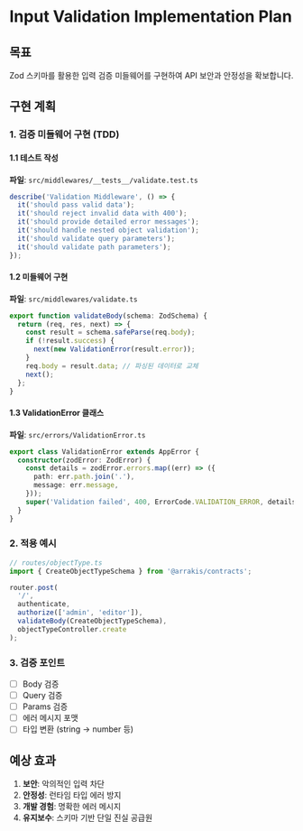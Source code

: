 # Input Validation Implementation Plan

## 목표

Zod 스키마를 활용한 입력 검증 미들웨어를 구현하여 API 보안과 안정성을 확보합니다.

## 구현 계획

### 1. 검증 미들웨어 구현 (TDD)

#### 1.1 테스트 작성

**파일**: `src/middlewares/__tests__/validate.test.ts`

```typescript
describe('Validation Middleware', () => {
  it('should pass valid data');
  it('should reject invalid data with 400');
  it('should provide detailed error messages');
  it('should handle nested object validation');
  it('should validate query parameters');
  it('should validate path parameters');
});
```

#### 1.2 미들웨어 구현

**파일**: `src/middlewares/validate.ts`

```typescript
export function validateBody(schema: ZodSchema) {
  return (req, res, next) => {
    const result = schema.safeParse(req.body);
    if (!result.success) {
      next(new ValidationError(result.error));
    }
    req.body = result.data; // 파싱된 데이터로 교체
    next();
  };
}
```

#### 1.3 ValidationError 클래스

**파일**: `src/errors/ValidationError.ts`

```typescript
export class ValidationError extends AppError {
  constructor(zodError: ZodError) {
    const details = zodError.errors.map((err) => ({
      path: err.path.join('.'),
      message: err.message,
    }));
    super('Validation failed', 400, ErrorCode.VALIDATION_ERROR, details);
  }
}
```

### 2. 적용 예시

```typescript
// routes/objectType.ts
import { CreateObjectTypeSchema } from '@arrakis/contracts';

router.post(
  '/',
  authenticate,
  authorize(['admin', 'editor']),
  validateBody(CreateObjectTypeSchema),
  objectTypeController.create
);
```

### 3. 검증 포인트

- [ ] Body 검증
- [ ] Query 검증
- [ ] Params 검증
- [ ] 에러 메시지 포맷
- [ ] 타입 변환 (string → number 등)

## 예상 효과

1. **보안**: 악의적인 입력 차단
2. **안정성**: 런타임 타입 에러 방지
3. **개발 경험**: 명확한 에러 메시지
4. **유지보수**: 스키마 기반 단일 진실 공급원
